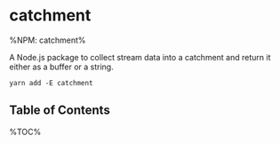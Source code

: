 # catchment

%NPM: catchment%

A Node.js package to collect stream data into a catchment and return it either as a buffer or a string.

```
yarn add -E catchment
```

## Table of Contents

%TOC%
